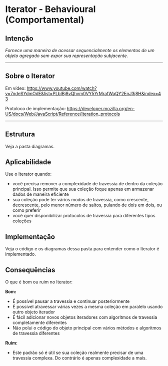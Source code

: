 # Iterator - Behavioural (Comportamental)

## Intenção

_Fornece uma maneira de acessar sequencialmente os elementos de um objeto agregado sem expor sua representação subjacente._

---

## Sobre o Iterator

Em vídeo: https://www.youtube.com/watch?v=7ndeSYdmOdE&list=PLbIBj8vQhvm0VY5YrMrafWaQY2EnJ3j8H&index=43

Protoloco de implementação: https://developer.mozilla.org/en-US/docs/Web/JavaScript/Reference/Iteration_protocols

---

## Estrutura

Veja a pasta diagramas.

## Aplicabilidade

Use o Iterator quando:

- você precisa remover a complexidade de travessia de dentro da coleção principal. Isso permite que sua coleção foque apenas em armazenar dados de maneira eficiente
- sua coleção pode ter vários modos de travessia, como crescente, decrescente, pelo menor número de saltos, pulando de dois em dois, ou como preferir
- você quer disponibilizar protocolos de travessia para diferentes tipos coleções

## Implementação

Veja o código e os diagramas dessa pasta para entender como o Iterator é implementado.

## Consequências

O que é bom ou ruim no Iterator:

**Bom:**

- É possível pausar a travessia e continuar posteriormente
- É possível atravessar várias vezes a mesma coleção em paralelo usando outro objeto iterador
- É fácil adicionar novos objetos iteradores com algoritmos de travessia completamente diferentes
- Não polui o código do objeto principal com vários métodos e algoritmos de travessia diferentes

**Ruim:**

- Este padrão só é útil se sua coleção realmente precisar de uma travessia complexa. Do contrário é apenas complexidade a mais.
